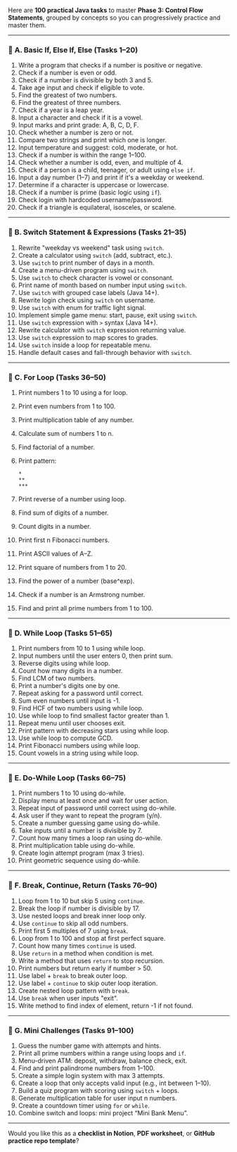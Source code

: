 Here are **100 practical Java tasks** to master **Phase 3: Control Flow Statements**, grouped by concepts so you can progressively practice and master them.

---

### 🔹 **A. Basic If, Else If, Else (Tasks 1–20)**

1. Write a program that checks if a number is positive or negative.
2. Check if a number is even or odd.
3. Check if a number is divisible by both 3 and 5.
4. Take age input and check if eligible to vote.
5. Find the greatest of two numbers.
6. Find the greatest of three numbers.
7. Check if a year is a leap year.
8. Input a character and check if it is a vowel.
9. Input marks and print grade: A, B, C, D, F.
10. Check whether a number is zero or not.
11. Compare two strings and print which one is longer.
12. Input temperature and suggest: cold, moderate, or hot.
13. Check if a number is within the range 1–100.
14. Check whether a number is odd, even, and multiple of 4.
15. Check if a person is a child, teenager, or adult using `else if`.
16. Input a day number (1–7) and print if it's a weekday or weekend.
17. Determine if a character is uppercase or lowercase.
18. Check if a number is prime (basic logic using `if`).
19. Check login with hardcoded username/password.
20. Check if a triangle is equilateral, isosceles, or scalene.

---

### 🔹 **B. Switch Statement & Expressions (Tasks 21–35)**

1. Rewrite "weekday vs weekend" task using `switch`.
2. Create a calculator using `switch` (add, subtract, etc.).
3. Use `switch` to print number of days in a month.
4. Create a menu-driven program using `switch`.
5. Use `switch` to check character is vowel or consonant.
6. Print name of month based on number input using `switch`.
7. Use `switch` with grouped case labels (Java 14+).
8. Rewrite login check using `switch` on username.
9. Use `switch` with enum for traffic light signal.
10. Implement simple game menu: start, pause, exit using `switch`.
11. Use `switch` expression with `>` syntax (Java 14+).
12. Rewrite calculator with `switch` expression returning value.
13. Use `switch` expression to map scores to grades.
14. Use `switch` inside a loop for repeatable menu.
15. Handle default cases and fall-through behavior with `switch`.

---

### 🔹 **C. For Loop (Tasks 36–50)**

1. Print numbers 1 to 10 using a for loop.
2. Print even numbers from 1 to 100.
3. Print multiplication table of any number.
4. Calculate sum of numbers 1 to n.
5. Find factorial of a number.
6. Print pattern:
    
    ```
    *
    **
    ***
    
    ```
    
7. Print reverse of a number using loop.
8. Find sum of digits of a number.
9. Count digits in a number.
10. Print first n Fibonacci numbers.
11. Print ASCII values of A–Z.
12. Print square of numbers from 1 to 20.
13. Find the power of a number (base^exp).
14. Check if a number is an Armstrong number.
15. Find and print all prime numbers from 1 to 100.

---

### 🔹 **D. While Loop (Tasks 51–65)**

1. Print numbers from 10 to 1 using while loop.
2. Input numbers until the user enters 0, then print sum.
3. Reverse digits using while loop.
4. Count how many digits in a number.
5. Find LCM of two numbers.
6. Print a number's digits one by one.
7. Repeat asking for a password until correct.
8. Sum even numbers until input is -1.
9. Find HCF of two numbers using while loop.
10. Use while loop to find smallest factor greater than 1.
11. Repeat menu until user chooses exit.
12. Print pattern with decreasing stars using while loop.
13. Use while loop to compute GCD.
14. Print Fibonacci numbers using while loop.
15. Count vowels in a string using while loop.

---

### 🔹 **E. Do-While Loop (Tasks 66–75)**

1. Print numbers 1 to 10 using do-while.
2. Display menu at least once and wait for user action.
3. Repeat input of password until correct using do-while.
4. Ask user if they want to repeat the program (y/n).
5. Create a number guessing game using do-while.
6. Take inputs until a number is divisible by 7.
7. Count how many times a loop ran using do-while.
8. Print multiplication table using do-while.
9. Create login attempt program (max 3 tries).
10. Print geometric sequence using do-while.

---

### 🔹 **F. Break, Continue, Return (Tasks 76–90)**

1. Loop from 1 to 10 but skip 5 using `continue`.
2. Break the loop if number is divisible by 17.
3. Use nested loops and break inner loop only.
4. Use `continue` to skip all odd numbers.
5. Print first 5 multiples of 7 using `break`.
6. Loop from 1 to 100 and stop at first perfect square.
7. Count how many times `continue` is used.
8. Use `return` in a method when condition is met.
9. Write a method that uses `return` to stop recursion.
10. Print numbers but return early if number > 50.
11. Use label + `break` to break outer loop.
12. Use label + `continue` to skip outer loop iteration.
13. Create nested loop pattern with `break`.
14. Use `break` when user inputs "exit".
15. Write method to find index of element, return -1 if not found.

---

### 🔹 **G. Mini Challenges (Tasks 91–100)**

1. Guess the number game with attempts and hints.
2. Print all prime numbers within a range using loops and `if`.
3. Menu-driven ATM: deposit, withdraw, balance check, exit.
4. Find and print palindrome numbers from 1–100.
5. Create a simple login system with max 3 attempts.
6. Create a loop that only accepts valid input (e.g., int between 1–10).
7. Build a quiz program with scoring using `switch` + loops.
8. Generate multiplication table for user input n numbers.
9. Create a countdown timer using `for` or `while`.
10. Combine switch and loops: mini project “Mini Bank Menu”.

---

Would you like this as a **checklist in Notion**, **PDF worksheet**, or **GitHub practice repo template**?